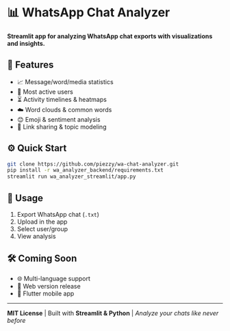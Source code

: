# 📊 WhatsApp Chat Analyzer

**Streamlit app for analyzing WhatsApp chat exports with visualizations and insights.**

## 🚀 Features
- 📈 Message/word/media statistics  
- 👥 Most active users  
- ⏳ Activity timelines & heatmaps  
- ☁️ Word clouds & common words  
- 😊 Emoji & sentiment analysis  
- 🔗 Link sharing & topic modeling  

## ⚙️ Quick Start
```bash
git clone https://github.com/piezzy/wa-chat-analyzer.git
pip install -r wa_analyzer_backend/requirements.txt
streamlit run wa_analyzer_streamlit/app.py
```

## 📂 Usage  
1. Export WhatsApp chat (`.txt`)  
2. Upload in the app  
3. Select user/group  
4. View analysis  

## 🛠️ Coming Soon  
- 🌐 Multi-language support  
- 🚀 Web version release  
- 📱 Flutter mobile app  

---
**MIT License** | Built with **Streamlit & Python** | *Analyze your chats like never before*
